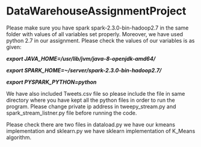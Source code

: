 # DataWarehouseAssignmentProject

Please make sure you have spark spark-2.3.0-bin-hadoop2.7 in the same folder with values of all variables set properly. Moreover, we have used python 2.7 in our assignment. Please check the values of our variables is as given:

***export JAVA_HOME=/usr/lib/jvm/java-8-openjdk-amd64/***

***export SPARK_HOME=~/server/spark-2.3.0-bin-hadoop2.7/***

***export PYSPARK_PYTHON=python***

We have also included Tweets.csv file so please include the file in same directory where you have kept all the python files in order to run the program. Please change private ip address in tweepy_stream.py and spark_stream_listner.py file before running the code.

Please check there are two files in dataload.py we have our kmeans implementation and sklearn.py we have sklearn implementation of K_Means algorithm.
